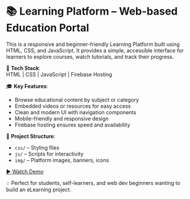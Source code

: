 # 📚 Learning Platform – Web-based Education Portal

This is a responsive and beginner-friendly Learning Platform built using HTML, CSS, and JavaScript. It provides a simple, accessible interface for learners to explore courses, watch tutorials, and track their progress.

🚀 **Tech Stack**:  
HTML | CSS | JavaScript | Firebase Hosting

🎓 **Key Features**:
- Browse educational content by subject or category
- Embedded videos or resources for easy access
- Clean and modern UI with navigation components
- Mobile-friendly and responsive design
- Firebase hosting ensures speed and availability

📁 **Project Structure**:
- `css/` – Styling files
- `js/` – Scripts for interactivity
- `img/` – Platform images, banners, icons

[▶️ Watch Demo](https://youtu.be/3Sp2RIuOc9A)

💡 Perfect for students, self-learners, and web dev beginners wanting to build an eLearning project.
